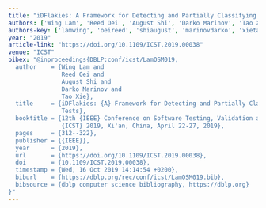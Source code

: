 ```yaml
---
title: "iDFlakies: A Framework for Detecting and Partially Classifying Flaky Tests"
authors: ['Wing Lam', 'Reed Oei', 'August Shi', 'Darko Marinov', 'Tao Xie 0001']
authors-key: ['lamwing', 'oeireed', 'shiaugust', 'marinovdarko', 'xietao']
year: "2019"
article-link: "https://doi.org/10.1109/ICST.2019.00038"
venue: "ICST"
bibex: "@inproceedings{DBLP:conf/icst/LamOSM019,
  author    = {Wing Lam and
               Reed Oei and
               August Shi and
               Darko Marinov and
               Tao Xie},
  title     = {iDFlakies: {A} Framework for Detecting and Partially Classifying Flaky
               Tests},
  booktitle = {12th {IEEE} Conference on Software Testing, Validation and Verification,
               {ICST} 2019, Xi'an, China, April 22-27, 2019},
  pages     = {312--322},
  publisher = {{IEEE}},
  year      = {2019},
  url       = {https://doi.org/10.1109/ICST.2019.00038},
  doi       = {10.1109/ICST.2019.00038},
  timestamp = {Wed, 16 Oct 2019 14:14:54 +0200},
  biburl    = {https://dblp.org/rec/conf/icst/LamOSM019.bib},
  bibsource = {dblp computer science bibliography, https://dblp.org}
}"
---
```

